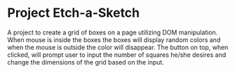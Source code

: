 # Project Etch-a-Sketch
A project to create a grid of boxes on a page utilizing DOM manipulation. When mouse is inside the boxes the boxes will display
random colors and when the mouse is outside the color will disappear. The button on top, when clicked, will prompt user to input the 
number of squares he/she desires and change the dimensions of the grid based on the input.